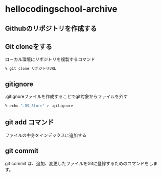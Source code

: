 # hellocodingschool-archive

## Githubのリポジトリを作成する

## Git cloneをする

ローカル環境にリポジトリを複製するコマンド

```sh
% git clone リポジトリURL
```

## gitignore

.gitignoreファイルを作成することでgit対象からファイルを外す

```sh
% echo ".DS_Store" > .gitignore
```

## git add コマンド

ファイルの中身をインデックスに追加する



## git commit

git commit は、追加、変更したファイルをGitに登録するためのコマンドをします。

